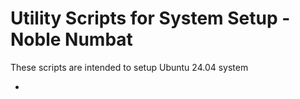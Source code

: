 # Utility Scripts for System Setup - Noble Numbat
These scripts are intended to setup Ubuntu 24.04 system

- 
